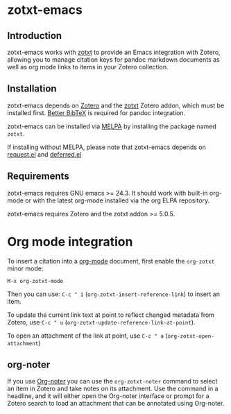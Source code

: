 # zotxt-emacs

## Introduction

zotxt-emacs works with [zotxt](https://github.com/egh/zotxt) to provide an Emacs integration with Zotero, allowing you to manage citation keys for pandoc markdown documents as well as org mode links to items in your Zotero collection.

## Installation

zotxt-emacs depends on [Zotero](https://www.zotero.org/) and the [zotxt](https://github.com/egh/zotxt) Zotero addon, which must be installed first. [Better BibTeX](https://retorque.re/zotero-better-bibtex/) is required for pandoc integration.

zotxt-emacs can be installed via [MELPA](https://melpa.org/#/?q=zotxt) by installing the package named `zotxt`.

If installing without MELPA, please note that zotxt-emacs depends on [request.el](https://github.com/tkf/emacs-request) and [deferred.el](https://github.com/kiwanami/emacs-deferred)

## Requirements

zotxt-emacs requires GNU emacs >= 24.3. It should work with built-in org-mode or with the latest org-mode installed via the org ELPA repository.

zotxt-emacs requires Zotero and the zotxt addon >= 5.0.5.

# Org mode integration

To insert a citation into a [org-mode](https://orgmode.org/) document, first enable the `org-zotxt` minor mode:

    M-x org-zotxt-mode

Then you can use: `C-c " i` (`org-zotxt-insert-reference-link`) to insert an item.

To update the current link text at point to reflect changed metadata from Zotero, use `C-c " u` (`org-zotxt-update-reference-link-at-point`).

To open an attachment of the link at point, use `C-c " a` (`org-zotxt-open-attachment`)

## org-noter

If you use [Org-noter](https://github.com/weirdNox/org-noter) you can use the `org-zotxt-noter` command to select an item in Zotero and take notes on its attachment. Use the command in a headline, and it will either open the Org-noter interface or prompt for a Zotero search to load an attachment that can be annotated using Org-noter.
